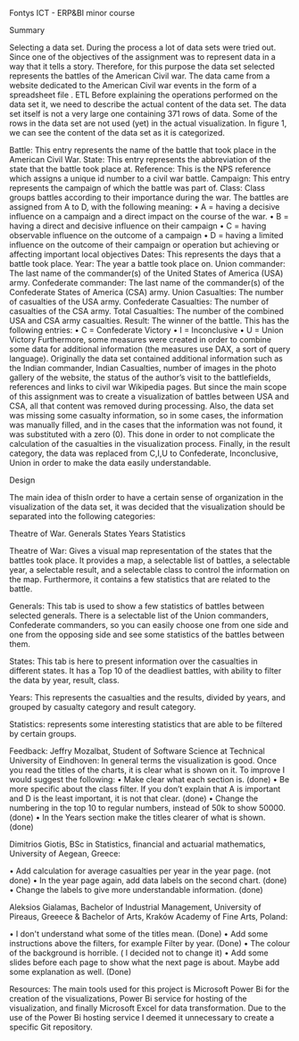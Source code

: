 Fontys ICT - ERP&BI minor course

Summary

Selecting a data set. During the process a lot of data sets were tried out. Since one of the objectives of the assignment was to represent data in a way that it tells a story. Therefore, for this purpose the data set selected represents the battles of the American Civil war. The data came from a website dedicated to the American Civil war events in the form of a spreadsheet file . ETL Before explaining the operations performed on the data set it, we need to describe the actual content of the data set. The data set itself is not a very large one containing 371 rows of data. Some of the rows in the data set are not used (yet) in the actual visualization. In figure 1, we can see the content of the data set as it is categorized.

Battle: This entry represents the name of the battle that took place in the American Civil War. State: This entry represents the abbreviation of the state that the battle took place at. Reference: This is the NPS reference which assigns a unique id number to a civil war battle. Campaign: This entry represents the campaign of which the battle was part of. Class: Class groups battles according to their importance during the war. The battles are assigned from A to D, with the following meaning: • A = having a decisive influence on a campaign and a direct impact on the course of the war. • B = having a direct and decisive influence on their campaign • C = having observable influence on the outcome of a campaign • D = having a limited influence on the outcome of their campaign or operation but achieving or affecting important local objectives Dates: This represents the days that a battle took place. Year: The year a battle took place on. Union commander: The last name of the commander(s) of the United States of America (USA) army. Confederate commander: The last name of the commander(s) of the Confederate States of America (CSA) army. Union Casualties: The number of casualties of the USA army. Confederate Casualties: The number of casualties of the CSA army. Total Casualties: The number of the combined USA and CSA army casualties. Result: The winner of the battle. This has the following entries: • C = Confederate Victory • I = Inconclusive • U = Union Victory Furthermore, some measures were created in order to combine some data for additional information (the measures use DAX, a sort of query language). Originally the data set contained additional information such as the Indian commander, Indian Casualties, number of images in the photo gallery of the website, the status of the author’s visit to the battlefields, references and links to civil war Wikipedia pages. But since the main scope of this assignment was to create a visualization of battles between USA and CSA, all that content was removed during processing. Also, the data set was missing some casualty information, so in some cases, the information was manually filled, and in the cases that the information was not found, it was substituted with a zero (0). This done in order to not complicate the calculation of the casualties in the visualization process. Finally, in the result category, the data was replaced from C,I,U to Confederate, Inconclusive, Union in order to make the data easily understandable.

Design

The main idea of thisIn order to have a certain sense of organization in the visualization of the data set, it was decided that the visualization should be separated into the following categories:

Theatre of War.
Generals
States
Years
Statistics

Theatre of War: Gives a visual map representation of the states that the battles took place. It provides a map, a selectable list of battles, a selectable year, a selectable result, and a selectable class to control the information on the map. Furthermore, it contains a few statistics that are related to the battle. 

Generals: This tab is used to show a few statistics of battles between selected generals. There is a selectable list of the Union commanders, Confederate commanders, so you can easily choose one from one side and one from the opposing side and see some statistics of the battles between them. 

States: This tab is here to present information over the casualties in different states. It has a Top 10 of the deadliest battles, with ability to filter the data by year, result, class. 

Years: This represents the casualties and the results, divided by years, and grouped by casualty category and result category. 

Statistics: represents some interesting statistics that are able to be filtered by certain groups.

Feedback: Jeffry Mozalbat, Student of Software Science at Technical University of Eindhoven: 
In general terms the visualization is good. Once you read the titles of the charts, it is clear what is shown on it. To improve I would suggest the following: 
• Make clear what each section is. (done)
• Be more specific about the class filter. If you don’t explain that A is important and D is the least important, it is not that clear. (done) 
• Change the numbering in the top 10 to regular numbers, instead of 50k to show 50000. (done) 
• In the Years section make the titles clearer of what is shown. (done)

Dimitrios Giotis, BSc in Statistics, financial and actuarial mathematics, University of Aegean, Greece:

• Add calculation for average casualties per year in the year page. (not done) 
• In the year page again, add data labels on the second chart. (done) 
• Change the labels to give more understandable information. (done)

Aleksios Gialamas, Bachelor of Industrial Management, University of Pireaus, Greeece & Bachelor of Arts, Kraków Academy of Fine Arts, Poland:

• I don't understand what some of the titles mean. (Done) 
• Add some instructions above the filters, for example Filter by year. (Done) 
• The colour of the background is horrible. ( I decided not to change it) 
• Add some slides before each page to show what the next page is about. Maybe add some explanation as well. (Done)

Resources: The main tools used for this project is Microsoft Power Bi for the creation of the visualizations, Power Bi service for hosting of the visualization, and finally Microsoft Excel for data transformation. Due to the use of the Power Bi hosting service I deemed it unnecessary to create a specific Git repository.

